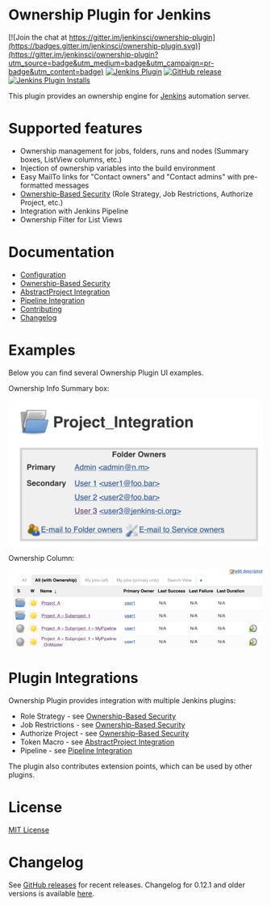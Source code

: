 Ownership Plugin for Jenkins
================

[![Join the chat at https://gitter.im/jenkinsci/ownership-plugin](https://badges.gitter.im/jenkinsci/ownership-plugin.svg)](https://gitter.im/jenkinsci/ownership-plugin?utm_source=badge&utm_medium=badge&utm_campaign=pr-badge&utm_content=badge)
[![Jenkins Plugin](https://img.shields.io/jenkins/plugin/v/ownership.svg)](https://plugins.jenkins.io/ownership)
[![GitHub release](https://img.shields.io/github/release/jenkinsci/ownership-plugin.svg?label=changelog)](https://github.com/jenkinsci/ownership-plugin/releases/latest)
[![Jenkins Plugin Installs](https://img.shields.io/jenkins/plugin/i/ownership.svg?color=blue)](https://plugins.jenkins.io/ownership)

This plugin provides an ownership engine for [Jenkins](https://jenkins.io/) automation server. 

# Supported features

* Ownership management for jobs, folders, runs and nodes (Summary boxes, ListView columns, etc.)
* Injection of ownership variables into the build environment
* Easy MailTo links for "Contact owners" and "Contact admins" with pre-formatted messages
* [Ownership-Based Security](doc/OwnershipBasedSecurity.md) (Role Strategy, Job Restrictions, Authorize Project, etc.)
* Integration with Jenkins Pipeline
* Ownership Filter for List Views

# Documentation

* [Configuration](doc/Configuration.md)
* [Ownership-Based Security](doc/OwnershipBasedSecurity.md)
* [AbstractProject Integration](doc/AbstractProjectSupport.md)
* [Pipeline Integration](doc/PipelineIntegration.md)
* [Contributing](CONTRIBUTING.md)
* [Changelog](CHANGELOG.md)

# Examples

Below you can find several Ownership Plugin UI examples.

Ownership Info Summary box:

![Ownership Summary box](doc/images/summaryBox.png)

Ownership Column:

![Ownership Column](doc/images/ownerColumn.png)

# Plugin Integrations

Ownership Plugin provides integration with multiple Jenkins plugins:

* Role Strategy - see [Ownership-Based Security](doc/OwnershipBasedSecurity.md)
* Job Restrictions - see [Ownership-Based Security](doc/OwnershipBasedSecurity.md)
* Authorize Project - see [Ownership-Based Security](doc/OwnershipBasedSecurity.md)
* Token Macro - see [AbstractProject Integration](doc/AbstractProjectSupport.md)
* Pipeline - see [Pipeline Integration](doc/PipelineIntegration.md)

The plugin also contributes extension points, which can be used by other plugins.

# License

[MIT License](http://www.opensource.org/licenses/mit-license.php)

# Changelog

See [GitHub releases](https://github.com/jenkinsci/ownership-plugin/releases) for recent releases.
Changelog for 0.12.1 and older versions is available [here](CHANGELOG.md).

